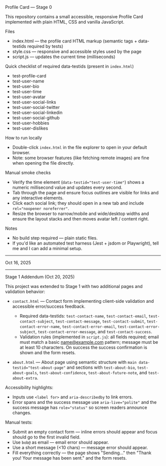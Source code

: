 Profile Card — Stage 0

This repository contains a small accessible, responsive Profile Card implemented with plain HTML, CSS and vanilla JavaScript.

Files
- index.html — the profile card HTML markup (semantic tags + data-testids required by tests)
- style.css — responsive and accessible styles used by the page
- script.js — updates the current time (milliseconds) 

Quick checklist of required data-testids (present in `index.html`)
- test-profile-card
- test-user-name
- test-user-bio
- test-user-time
- test-user-avatar
- test-user-social-links
- test-user-social-twitter
- test-user-social-linkedin
- test-user-social-github
- test-user-hobbies
- test-user-dislikes

How to run locally

- Double-click `index.html` in the file explorer to open in your default browser.
- Note: some browser features (like fetching remote images) are fine when opening the file directly.

Manual smoke checks
- Verify the time element (`data-testid="test-user-time"`) shows a numeric millisecond value and updates every second.
- Tab through the page and ensure focus outlines are visible for links and any interactive elements.
- Click each social link; they should open in a new tab and include `rel="noopener noreferrer"`.
- Resize the browser to narrow/mobile and wide/desktop widths and ensure the layout stacks and then moves avatar left / content right.

Notes
- No build step required — plain static files.
- If you'd like an automated test harness (Jest + jsdom or Playwright), tell me and I can add a minimal setup.

---
Oct 16, 2025

---
Stage 1 Addendum (Oct 20, 2025)

This project was extended to Stage 1 with two additional pages and validation behavior:

- `contact.html` — Contact form implementing client-side validation and accessible error/success feedback.
	- Required data-testids: `test-contact-name`, `test-contact-email`, `test-contact-subject`, `test-contact-message`, `test-contact-submit`, `test-contact-error-name`, `test-contact-error-email`, `test-contact-error-subject`, `test-contact-error-message`, and `test-contact-success`.
	- Validation rules (implemented in `script.js`): all fields required; email must match a basic name@example.com pattern; message must be at least 10 characters. On success the success confirmation is shown and the form resets.

- `about.html` — About page using semantic structure with `main data-testid="test-about-page"` and sections with `test-about-bio`, `test-about-goals`, `test-about-confidence`, `test-about-future-note`, and `test-about-extra`.

Accessibility highlights:
- Inputs use `<label for>` and `aria-describedby` to link errors.
- Error spans and the success message use `aria-live="polite"` and the success message has `role="status"` so screen readers announce changes.

Manual tests:
- Submit an empty contact form — inline errors should appear and focus should go to the first invalid field.
- Use `bob@` as email — email error should appear.
- Use a short message (<10 chars) — message error should appear.
- Fill everything correctly — the page shows "Sending..." then "Thank you! Your message has been sent." and the form resets.

